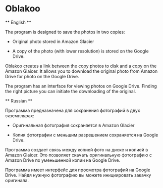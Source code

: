 # Oblakoo #

** English **

The program is designed to save the photos in two copies:

* Original photo stored in Amazon Glacier

* A copy of the photo (with lower resolution) is stored on the Google Drive.

Oblakoo creates a link between the copy photos to disk and a copy on the Amazon Glaicer. It allows you to download the original photo from Amazon Drive for photo on the Google Drive.

The program has an interface for viewing photos on Google Drive. Finding the right picture you can initiate the downloading of the original.

** Russian **

Программа предназначена для сохранения фотографий в двух экземплярах:

* Оригинальная фотография сохраняется в Amazon Glacier

* Копия фотографии с меньшим разрешением сохраняется на Google Drive.

Программа создает связь между копией фото на диске и копией в Amazon Glaicer. Это позволяет скачать оригинальную фотографию с Amazon Drive по уменьшенной копии на Google Drive.

Программа имеет интерфейс для просмотра фотографий на Google Drive. Найдя нужную фотографию вы можете инициировать закачку оригинала. 


